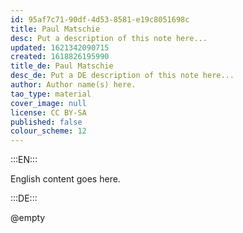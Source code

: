 ```yaml
---
id: 95af7c71-90df-4d53-8581-e19c8051698c
title: Paul Matschie
desc: Put a description of this note here...
updated: 1621342090715
created: 1618826195990
title_de: Paul Matschie
desc_de: Put a DE description of this note here...
author: Author name(s) here.
tao_type: material
cover_image: null
license: CC BY-SA
published: false
colour_scheme: 12
---
```


:::EN:::

English content goes here.

:::DE:::

@empty